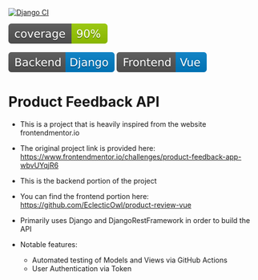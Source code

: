 [![Django CI](https://github.com/EclecticOwl/product-feedback-api/actions/workflows/django.yml/badge.svg)](https://github.com/EclecticOwl/product-feedback-api/actions/workflows/django.yml)

![Coverage](./svg/coverage.svg)

![Django](./svg/django.svg)
![Vue](./svg/vue.svg)

# Product Feedback API

- This is a project that is heavily inspired from the website frontendmentor.io

- The original project link is provided here: https://www.frontendmentor.io/challenges/product-feedback-app-wbvUYqjR6

- This is the backend portion of the project

- You can find the frontend portion here: https://github.com/EclecticOwl/product-review-vue

- Primarily uses Django and DjangoRestFramework in order to build the API

- Notable features:
    - Automated testing of Models and Views via GitHub Actions
    - User Authentication via Token 

